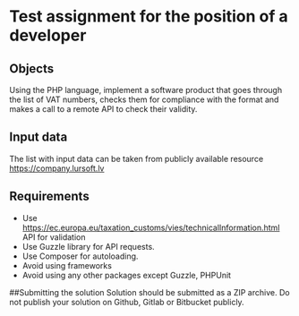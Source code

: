 # Test assignment for the position of a developer

## Objects
Using the PHP language, implement a software product that goes through the list of VAT
numbers, checks them for compliance with the format and makes a call to a remote API to check
their validity.

## Input data
The list with input data can be taken from publicly available resource https://company.lursoft.lv

## Requirements
- Use https://ec.europa.eu/taxation_customs/vies/technicalInformation.html API for
validation
- Use Guzzle library for API requests.
- Use Composer for autoloading.
- Avoid using frameworks
- Avoid using any other packages except Guzzle, PHPUnit

##Submitting the solution
Solution should be submitted as a ZIP archive.
Do not publish your solution on Github, Gitlab or Bitbucket publicly.